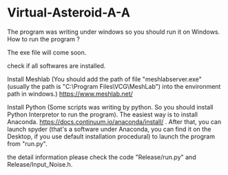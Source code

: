 # Virtual-Asteroid-A-A

The program was writing under windows so you should run it on Windows.
How to run the program ?

The exe file will come soon.

check if all softwares are installed.



 Install Meshlab (You should add the path of file "meshlabserver.exe" (usually the path is "C:\Program Files\VCG\MeshLab") into the environment path in windows.) https://www.meshlab.net/


 Install Python (Some scripts was writing by python. So you should install Python Interpretor to run the program). The easiest way is to install Anaconda. https://docs.continuum.io/anaconda/install/ . After that, you can launch spyder (that's a software under Anaconda, you can find it on the Desktop, if you use default installation procedural) to launch the program from  "run.py".


the detail information please check the code "Release/run.py" and Release/Input_Noise.h.
